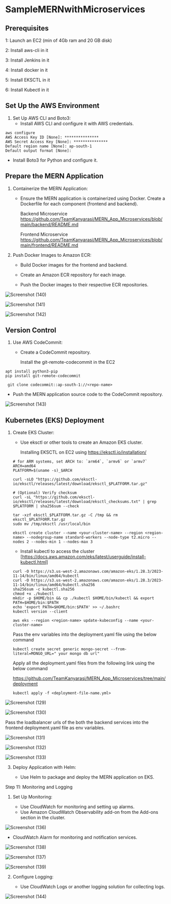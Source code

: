 # SampleMERNwithMicroservices

## Prerequisites
1: Launch an EC2 (min of 4Gb ram and 20 GB disk)

2: Install aws-cli in it

3: Install Jenkins in it

4: Install docker in it

5: Install EKSCTL in it

6: Install Kubectl in it

## Set Up the AWS Environment

1. Set Up AWS CLI and Boto3:
   - Install AWS CLI and configure it with AWS credentials.
     
```
aws configure
AWS Access Key ID [None]: ***************
AWS Secret Access Key [None]: ***************
Default region name [None]: ap-south-1
Default output format [None]:
```
   - Install Boto3 for Python and configure it.

## Prepare the MERN Application

1. Containerize the MERN Application:

   - Ensure the MERN application is containerized using Docker. Create a Dockerfile for each component (frontend and backend).

     Backend Microservice
     https://github.com/TeamKanyarasi/MERN_App_Microservices/blob/main/backend/README.md

     Frontend Microservice
     https://github.com/TeamKanyarasi/MERN_App_Microservices/blob/main/frontend/README.md

2. Push Docker Images to Amazon ECR:

   - Build Docker images for the frontend and backend.

   - Create an Amazon ECR repository for each image.

   - Push the Docker images to their respective ECR repositories.
  
![Screenshot (140)](https://github.com/TeamKanyarasi/MERN_App_Microservices/assets/139607786/22dd7b5b-a80e-47b4-bb89-db22dbfe5f85)

![Screenshot (141)](https://github.com/TeamKanyarasi/MERN_App_Microservices/assets/139607786/08b2d0ad-ba65-4c97-b1e5-fa4d8c31bd9e)

![Screenshot (142)](https://github.com/TeamKanyarasi/MERN_App_Microservices/assets/139607786/d072508b-3ddd-486b-a5bd-a48dd3ae57d6)


## Version Control

1. Use AWS CodeCommit:

   - Create a CodeCommit repository.
   
      Install the git-remote-codecommit in the EC2

```
apt install python3-pip
pip install git-remote-codecommit
``` 
```
 git clone codecommit::ap-south-1://<repo-name>
```
   - Push the MERN application source code to the CodeCommit repository.

![Screenshot (143)](https://github.com/TeamKanyarasi/MERN_App_Microservices/assets/139607786/285ec8b3-bf01-47ea-aff4-c1039b2765cb)



## Kubernetes (EKS) Deployment

1. Create EKS Cluster:

   - Use eksctl or other tools to create an Amazon EKS cluster.

     Installing EKSCTL on EC2 using https://eksctl.io/installation/
    ```
    # for ARM systems, set ARCH to: `arm64`, `armv6` or `armv7`
   ARCH=amd64
   PLATFORM=$(uname -s)_$ARCH
   
   curl -sLO "https://github.com/eksctl-io/eksctl/releases/latest/download/eksctl_$PLATFORM.tar.gz"
   
   # (Optional) Verify checksum
   curl -sL "https://github.com/eksctl-io/eksctl/releases/latest/download/eksctl_checksums.txt" | grep $PLATFORM | sha256sum --check
   
   tar -xzf eksctl_$PLATFORM.tar.gz -C /tmp && rm eksctl_$PLATFORM.tar.gz
   sudo mv /tmp/eksctl /usr/local/bin
    ```
    ```
    eksctl create cluster --name <your-cluster-name> --region <region-name> --nodegroup-name standard-workers --node-type t2.micro --nodes 2 --nodes-min 1 --nodes-max 3
    ```
    
    - Install kubectl to access the cluster  [https://docs.aws.amazon.com/eks/latest/userguide/install-kubectl.html]
      
     ```
     curl -O https://s3.us-west-2.amazonaws.com/amazon-eks/1.28.3/2023-11-14/bin/linux/amd64/kubectl
     curl -O https://s3.us-west-2.amazonaws.com/amazon-eks/1.28.3/2023-11-14/bin/linux/amd64/kubectl.sha256
     sha256sum -c kubectl.sha256
     chmod +x ./kubectl
     mkdir -p $HOME/bin && cp ./kubectl $HOME/bin/kubectl && export PATH=$HOME/bin:$PATH
     echo 'export PATH=$HOME/bin:$PATH' >> ~/.bashrc
     kubectl version --client
     ```
     ```
     aws eks --region <region-name> update-kubeconfig --name <your-cluster-name>
     ```
    Pass the env variables into the deployment.yaml file using the below command
   ```
   kubectl create secret generic mongo-secret --from-literal=MONGO_URL=" your mongo db url"
   ```
    Apply all the deployment.yaml files from the following link using the below command
   
    https://github.com/TeamKanyarasi/MERN_App_Microservices/tree/main/deployment

    ```
    kubectl apply -f <deployment-file-name.yml>
    ```

![Screenshot (129)](https://github.com/TeamKanyarasi/MERN_App_Microservices/assets/139607786/efe26be3-b6d5-4d29-b26d-000a5000a981)

![Screenshot (130)](https://github.com/TeamKanyarasi/MERN_App_Microservices/assets/139607786/9c5c0e83-c5cd-472e-9765-f496a636049b)

Pass the loadbalancer urls of the both the backend services into the frontend deployment.yaml file as env variables.

![Screenshot (131)](https://github.com/TeamKanyarasi/MERN_App_Microservices/assets/139607786/feb34f2a-7a82-4a17-8d9a-f016f488033b)

![Screenshot (132)](https://github.com/TeamKanyarasi/MERN_App_Microservices/assets/139607786/37660548-2648-448f-bb6a-84187e2eb417)

![Screenshot (133)](https://github.com/TeamKanyarasi/MERN_App_Microservices/assets/139607786/512a829b-53e4-45e5-9191-c78187dcba46)


3. Deploy Application with Helm:

   - Use Helm to package and deploy the MERN application on EKS.


Step 11: Monitoring and Logging

1. Set Up Monitoring:

   - Use CloudWatch for monitoring and setting up alarms.
   - Use  Amazon CloudWatch Observability add-on from the Add-ons section in the cluster.

![Screenshot (136)](https://github.com/TeamKanyarasi/MERN_App_Microservices/assets/139607786/adff7172-ae7f-4567-9ccf-3350c637d834)

   - CloudWatch Alarm for monitoring and notification services.

 ![Screenshot (138)](https://github.com/TeamKanyarasi/MERN_App_Microservices/assets/139607786/8c4d8967-4fe0-4fea-abe4-e95eca47a92f)

 ![Screenshot (137)](https://github.com/TeamKanyarasi/MERN_App_Microservices/assets/139607786/e519bb23-5417-40c7-beef-78567e8230c9)

 ![Screenshot (139)](https://github.com/TeamKanyarasi/MERN_App_Microservices/assets/139607786/f251050e-4576-4ddd-a6a9-66a398b7727e)


2. Configure Logging:

   - Use CloudWatch Logs or another logging solution for collecting logs.

![Screenshot (144)](https://github.com/TeamKanyarasi/MERN_App_Microservices/assets/139607786/ccaff468-07f9-4e20-a49d-d17aabfc95c8)

